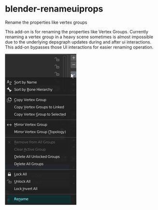 # blender-renameuiprops
Rename the properties like vertex groups

This add-on is for renaming the properties like Vertex Groups. Currently renaming a vertex group in a heavy scene sometimes is almost impossible due to the underlying depsgraph updates during and after ui interactions. This add-on bypasses those UI interactions for easier renaming operation.

![](vertex_group_menu.jpg)